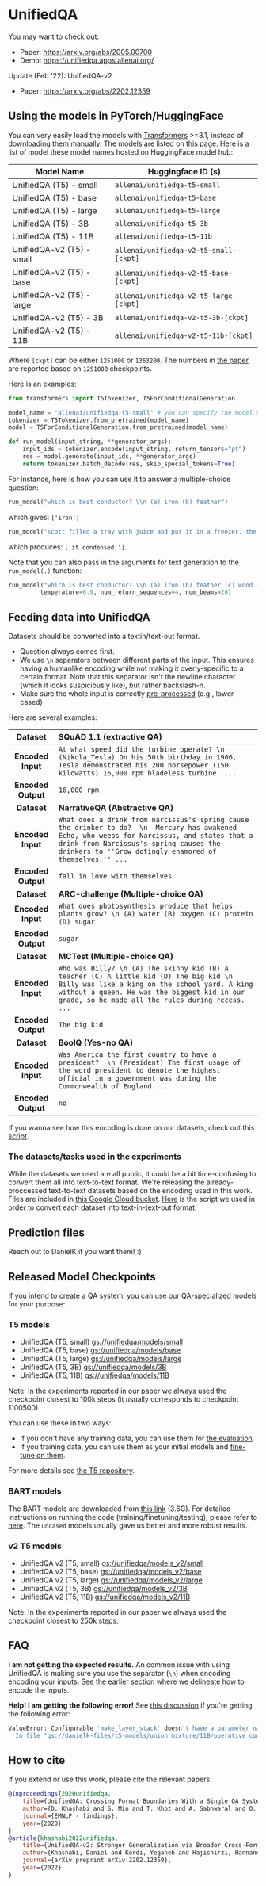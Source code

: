 # UnifiedQA


You may want to check out:
 - Paper: https://arxiv.org/abs/2005.00700
 - Demo: https://unifiedqa.apps.allenai.org/

Update (Feb '22): UnifiedQA-v2 
 - Paper: https://arxiv.org/abs/2202.12359


## Using the models in PyTorch/HuggingFace

You can very easily load the models with [Transformers](https://github.com/huggingface/transformers/) >=3.1, instead of downloading them manually. 
The models are listed on [this page](https://huggingface.co/allenai). Here is a list of model these model names hosted on HuggingFace model hub: 


| Model Name                | Huggingface ID (s)                      |
|---------------------------|-----------------------------------------|
| UnifiedQA (T5) - small    | `allenai/unifiedqa-t5-small`            |
| UnifiedQA (T5) - base     | `allenai/unifiedqa-t5-base`             |
| UnifiedQA (T5) - large    | `allenai/unifiedqa-t5-large`            |
| UnifiedQA (T5) - 3B       | `allenai/unifiedqa-t5-3b`               |
| UnifiedQA (T5) - 11B      | `allenai/unifiedqa-t5-11b`              |
| UnifiedQA-v2 (T5) - small | `allenai/unifiedqa-v2-t5-small-[ckpt]`  |
| UnifiedQA-v2 (T5) - base  | `allenai/unifiedqa-v2-t5-base-[ckpt]`   |
| UnifiedQA-v2 (T5) - large | `allenai/unifiedqa-v2-t5-large-[ckpt]`  |
| UnifiedQA-v2 (T5) - 3B    | `allenai/unifiedqa-v2-t5-3b-[ckpt]`     |
| UnifiedQA-v2 (T5) - 11B   | `allenai/unifiedqa-v2-t5-11b-[ckpt]`    |


Where `[ckpt]` can be either `1251000` or `1363200`.  The numbers in [the paper](https://arxiv.org/abs/2202.12359) are reported based on `1251000` checkpoints. 

Here is an examples: 

```python
from transformers import T5Tokenizer, T5ForConditionalGeneration

model_name = "allenai/unifiedqa-t5-small" # you can specify the model size here
tokenizer = T5Tokenizer.from_pretrained(model_name)
model = T5ForConditionalGeneration.from_pretrained(model_name)

def run_model(input_string, **generator_args):
    input_ids = tokenizer.encode(input_string, return_tensors="pt")
    res = model.generate(input_ids, **generator_args)
    return tokenizer.batch_decode(res, skip_special_tokens=True)
```

For instance, here is how you can use it to answer a multiple-choice question: 

```python
run_model("which is best conductor? \\n (a) iron (b) feather")
```
which gives: `['iron']`


```python
run_model("scott filled a tray with juice and put it in a freezer. the next day, scott opened the freezer. how did the juice most likely change? \\n (a) it condensed. (b) it evaporated. (c) it became a gas. (d) it became a solid.")
```
which produces: `['it condensed.']`.


Note that you can also pass in the arguments for text generation to the `run_model(.)` function:
```python
run_model("which is best conductor? \\n (a) iron (b) feather (c) wood (d) plastic",
         temperature=0.9, num_return_sequences=4, num_beams=20)
```



## Feeding data into UnifiedQA
Datasets should be converted into a textin/text-out format.

 - Question always comes first.
 - We use `\n` separators between different parts of the input. This ensures having a humanlike encoding while not making it overly-specific to a certain format.  Note that this separator isn't the newline character (which it looks suspiciously like), but rather backslash-n.
 - Make sure the whole input is correctly [pre-processed](https://github.com/allenai/unifiedqa/blob/7bf0653c6fb68a51019924fd4c51615155acbebe/tasks.py#L54-L58) (e.g., lower-cased)

Here are several examples:

|  **Dataset** | **SQuAD 1.1 (extractive QA)** |
| :---: | :--- |
|  **Encoded Input** | `At what speed did the turbine operate? \n (Nikola_Tesla) On his 50th birthday in 1906, Tesla demonstrated his 200 horsepower (150 kilowatts) 16,000 rpm bladeless turbine. ...` |
|  **Encoded Output** | `16,000 rpm` |
|  **Dataset** | **NarrativeQA (Abstractive QA)** |
|  **Encoded Input** | `What does a drink from narcissus's spring cause the drinker to do?  \n  Mercury has awakened Echo, who weeps for Narcissus, and states that a drink from Narcissus's spring causes the drinkers to ''Grow dotingly enamored of themselves.'' ...` |
|  **Encoded Output** | `fall in love with themselves` |
|  **Dataset** | **ARC-challenge (Multiple-choice QA)** |
|  **Encoded Input** | `What does photosynthesis produce that helps plants grow? \n (A) water (B) oxygen (C) protein (D) sugar` |
|  **Encoded Output** | `sugar` |
|  **Dataset** | **MCTest (Multiple-choice QA)** |
|  **Encoded Input** | `Who was Billy? \n (A) The skinny kid (B) A teacher (C) A little kid (D) The big kid \n Billy was like a king on the school yard. A king without a queen. He was the biggest kid in our grade, so he made all the rules during recess. ...` |
|  **Encoded Output** | `The big kid` |
|  **Dataset** | **BoolQ (Yes-no QA)** |
|  **Encoded Input** | `Was America the first country to have a president?  \n (President) The first usage of the word president to denote the highest official in a government was during the Commonwealth of England ...` |
|  **Encoded Output** | `no` |

If you wanna see how this encoding is done on our datasets, check out this [script](encode_datasets.py).


### The datasets/tasks used in the experiments
While the datasets we used are all public, it could be a bit time-confusing to convert them all into text-to-text format. We're releasing the already-proccessed text-to-text datasets based on the encoding used in this work. Files are included in [this Google Cloud bucket](https://console.cloud.google.com/storage/browser/unifiedqa/data). [Here](encode_datasets.py) is the script we used in order to convert each dataset into text-in-text-out format.

## Prediction files
Reach out to DanielK if you want them! :)


## Released Model Checkpoints

If you intend to create a QA system, you can use our QA-specialized models for your purpose:


### T5 models
 - UnifiedQA (T5, small) [gs://unifiedqa/models/small](https://console.cloud.google.com/storage/browser/unifiedqa/models/small)
 - UnifiedQA (T5, base) [gs://unifiedqa/models/base](https://console.cloud.google.com/storage/browser/unifiedqa/models/base)
 - UnifiedQA (T5, large) [gs://unifiedqa/models/large](https://console.cloud.google.com/storage/browser/unifiedqa/models/large)
 - UnifiedQA (T5, 3B) [gs://unifiedqa/models/3B](https://console.cloud.google.com/storage/browser/unifiedqa/models/3B)
 - UnifiedQA (T5, 11B) [gs://unifiedqa/models/11B](https://console.cloud.google.com/storage/browser/unifiedqa/models/11B)

Note: In the experiments reported in our paper we always used the checkpoint closest to 100k steps (it usually corresponds to checkpoint 1100500)

You can use these in two ways:
- If you don't have any training data, you can use them for [the evaluation](https://github.com/google-research/text-to-text-transfer-transformer#eval).
- If you training data, you can use them as your initial models and [fine-tune on them](https://github.com/google-research/text-to-text-transfer-transformer#fine-tuning).

For more details see [the T5 repository](https://github.com/google-research/text-to-text-transfer-transformer).

### BART models
The BART models are downloaded from [this link](https://nlp.cs.washington.edu/ambigqa/models/unifiedQA/unifiedQA-bart.zip) (3.6G).
For detailed instructions on running the code (training/finetuning/testing), please refer to [here](https://github.com/allenai/unifiedqa/tree/master/bart).
The `uncased` models usually gave us better and more robust results.

### v2 T5 models 

 - UnifiedQA v2 (T5, small) [gs://unifiedqa/models_v2/small](https://console.cloud.google.com/storage/browser/unifiedqa/models_v2/small)
 - UnifiedQA v2 (T5, base) [gs://unifiedqa/models_v2/base](https://console.cloud.google.com/storage/browser/unifiedqa/models_v2/base)
 - UnifiedQA v2 (T5, large) [gs://unifiedqa/models_v2/large](https://console.cloud.google.com/storage/browser/unifiedqa/models_v2/large)
 - UnifiedQA v2 (T5, 3B) [gs://unifiedqa/models_v2/3B](https://console.cloud.google.com/storage/browser/unifiedqa/models_v2/3B)
 - UnifiedQA v2 (T5, 11B) [gs://unifiedqa/models_v2/11B](https://console.cloud.google.com/storage/browser/unifiedqa/models_v2/11B)

Note: In the experiments reported in our paper we always used the checkpoint closest to 250k steps. 


## FAQ
**I am not getting the expected results.** An common issue with using UnifiedQA is making sure you use the separator (`\n`) when encoding encoding your inputs. See [the earlier section](#feeding-data-into-unifiedqa) where we delineate how to encode the inputs.

**Help! I am getting the following error!** See [this discussion](https://github.com/google-research/text-to-text-transfer-transformer/issues/180) if you're getting the following error:
```bash
ValueError: Configurable 'make_layer_stack' doesn't have a parameter named 'use_universal_transformer'.
  In file "gs://danielk-files/t5-models/union_mixture/11B/operative_config.gin", line 83
```


## How to cite

If you extend or use this work, please cite the relevant papers:
```bibtex
@inproceedings{2020unifiedqa,
    title={UnifiedQA: Crossing Format Boundaries With a Single QA System},
    author={D. Khashabi and S. Min and T. Khot and A. Sabhwaral and O. Tafjord and P. Clark and H. Hajishirzi},
    journal={EMNLP - findings},
    year={2020}
}
@article{khashabi2022unifiedqa,
    title={UnifiedQA-v2: Stronger Generalization via Broader Cross-Format Training},
    author={Khashabi, Daniel and Kordi, Yeganeh and Hajishirzi, Hannaneh},
    journal={arXiv preprint arXiv:2202.12359},
    year={2022}
}
```

